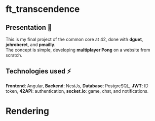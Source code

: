 <h1>ft_transcendence</h1>
<h2>Presentation 📝</h2>
This is my final project of the common core at 42, done with <b>dguet</b>, <b>johroberet</b>, and <b>pmailly</b>. <br>
The concept is simple, developing <b>multiplayer Pong</b> on a website from scratch.<br>
<h2>Technologies used ⚡ </h2> 
<b>Frontend</b>: Angular, <b>Backend</b>: NestJs, <b>Database</b>: PostgreSQL, <b>JWT</b>: ID token, <b>42API</b>: authentication, <b>socket.io</b>: game, chat, and notifications.
<h1>Rendering</h1>
